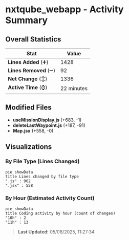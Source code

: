 # nxtqube_webapp - Activity Summary 

## Overall Statistics

| Stat                   | Value                                                             |
| ---------------------- | ----------------------------------------------------------------- |
| **Lines Added** (➕)   | 1428                                          |
| **Lines Removed** (➖) | 92                                        |
| **Net Change** (↕)    | 1336                |
| **Active Time** (⌚)   | 22 minutes |


## Modified Files
- **useMissionDisplay.js** (+683, -1)
- **deleteLastWaypoint.js** (+187, -91)
- **Map.jsx** (+558, -0)

## Visualizations

### By File Type (Lines Changed)

```mermaid
pie showData
title Lines changed by file type
".js" : 962
".jsx" : 558
```

### By Hour (Estimated Activity Count)

```mermaid
pie showData
title Coding activity by hour (count of changes)
"10h" : 2
"11h" : 13
```


> **Last Updated:** 05/08/2025, 11:27:34